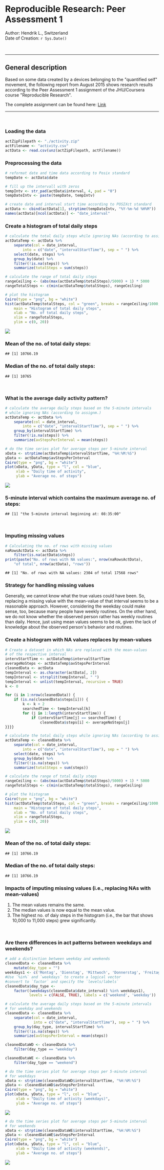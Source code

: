# Reproducible Research: Peer Assessment 1
Author: Hendrik L., Switzerland  
Date of Creation: `r Sys.Date()`  



&nbsp;

----- 
   
## General description
Based on some data created by a devices belonging to the "quantified self"
movement, the following report from August 2015 shows research results 
according to the Peer Assessment 1 assignment of the JHU/Coursera course 
"Reproducible Research".

The complete assignment can be found here: [Link](https://class.coursera.org/repdata-031/human_grading/view/courses/975144/assessments/3/submissions)

-----   

&nbsp;

### Loading the data

```r
actZipFilepath <- "./activity.zip"
actFilename <- "activity.csv"
actData <- read.csv(unz(actZipFilepath, actFilename))
```

### Preprocessing the data

```r
# reformat date and time data according to Posix standard
tempDate <- actData$date

# fill up the intervall with zeros
tempIntv <- str_pad(actData$interval, 4, pad = "0")
tempDateIntv <- paste(tempDate, tempIntv)

# create date and interval start time according to POSIXct standard
actData <- cbind(actData[1], strptime(tempDateIntv, "%Y-%m-%d %H%M"))
names(actData)[ncol(actData)] <- "date_interval"
```

### Create a histogram of total daily steps

```r
# calculate the total daily steps while ignoring NAs (according to assignm.)
actDataTemp <- actData %>%
    separate(col = date_interval, 
        into = c("date", "intervalStartTime"), sep = " ") %>%
    select(date, steps) %>%
    group_by(date) %>%
    filter(!is.na(steps)) %>%
    summarize(totalSteps = sum(steps))

# calculate the range of total daily steps
rangeCeiling <- (abs(max(actDataTemp$totalSteps)/5000) + 1) * 5000
rangeTotalSteps <- c(min(actDataTemp$totalSteps), rangeCeiling)

# plot the histogram
Cairo(type = "png", bg = "white")
hist(actDataTemp$totalSteps, col = "green", breaks = rangeCeiling/1000, 
    main = "Histogram of total daily steps",
    xlab = "No. of total daily steps",
    xlim = rangeTotalSteps,
    ylim = c(0, 20))    
```

![](PA1_template_files/figure-html/unnamed-chunk-3-1.png) 

### Mean of the no. of total daily steps:

```
## [1] 10766.19
```

### Median of the no. of total daily steps:

```
## [1] 10765
```

&nbsp;

### What is the average daily activity pattern?   

```r
# calculate the average daily steps based on the 5-minute intervals
# while ignoring NAs (according to assignm.)
actDataTemp <- actData %>%
    separate(col = date_interval, 
        into = c("date", "intervalStartTime"), sep = " ") %>%
    group_by(intervalStartTime) %>%
    filter(!is.na(steps)) %>%
    summarize(avStepsPerInterval = mean(steps))

# do the time series plot for average steps per 5-minute interval
xData <- strptime(actDataTemp$intervalStartTime, "%H:%M:%S")
yData <- actDataTemp$avStepsPerInterval
Cairo(type = "png", bg = "white")
plot(xData, yData, type = "l", col = "blue",  
     xlab = "Daily time of activity", 
     ylab = "Average no. of steps")
```

![](PA1_template_files/figure-html/unnamed-chunk-6-1.png) 

### 5-minute  interval which contains the maximum average no. of steps:   

```
## [1] "the 5-minute interval beginning at: 08:35:00"
```

&nbsp;

### Imputing missing values

```r
# Calculating the no. of rows with missing values
naRowsActData <- actData %>%
    filter(is.na(actData$steps))
print(paste("No. of rows with NA values:", nrow(naRowsActData), 
    "of total", nrow(actData), "rows"))
```

```
## [1] "No. of rows with NA values: 2304 of total 17568 rows"
```

### Strategy for handling missing values
Generally, we cannot know what the true values could have been. So, replacing a missing value with the mean-value of that interval seems to be a reasonable approach. However, considering the weekday could make sense, too, because many people have weekly routines. On the other hand, we do not know whether the observed person rather has  weekly routines than daily. Hence, just using mean values seems to be ok, given the lack of knowledge about the observed person's behavior and routines.

### Create a histogram with NA values replaces by mean-values

```r
# Create a dataset in which NAs are replaced with the mean-values
# of the respective interval
intervStartTime <- actDataTemp$intervalStartTime
averageNoSteps <- actDataTemp$avStepsPerInterval
cleanedData <- actData
tempInterval <- as.character(actData[, 2])
tempInterval <- strsplit(tempInterval, " ")
tempInterval <- unlist(tempInterval, recursive = TRUE)
k <- 0

for (i in 1:nrow(cleanedData)) {
    if (is.na(cleanedData$steps[i])) { 
        k <- k + 2
        searchedTime <- tempInterval[k]
        for (j in 1:length(intervStartTime)) {
            if (intervStartTime[j] == searchedTime) {
                cleanedData$steps[i] <- averageNoSteps[j]
}}}}

# calculate the total daily steps while ignoring NAs (according to assignm.)
actDataTemp <- cleanedData %>%
    separate(col = date_interval, 
        into = c("date", "intervalStartTime"), sep = " ") %>%
    select(date, steps) %>%
    group_by(date) %>%
    filter(!is.na(steps)) %>%
    summarize(totalSteps = sum(steps))

# calculate the range of total daily steps
rangeCeiling <- (abs(max(actDataTemp$totalSteps)/5000) + 1) * 5000
rangeTotalSteps <- c(min(actDataTemp$totalSteps), rangeCeiling)

# plot the histogram
Cairo(type = "png", bg = "white")
hist(actDataTemp$totalSteps, col = "green", breaks = rangeCeiling/1000, 
    main = "Histogram of total daily steps",
    xlab = "No. of total daily steps",
    xlim = rangeTotalSteps,
    ylim = c(0, 20))
```

![](PA1_template_files/figure-html/unnamed-chunk-9-1.png) 

### Mean of the no. of total daily steps:

```
## [1] 10766.19
```

### Median of the no. of total daily steps:

```
## [1] 10766.19
```

### Impacts of imputing missing values (i.e., replacing NAs with mean-values) 
1. The mean values remains the same.
2. The median values is now equal to the mean value.
3. The highest no. of daiy steps in the histogram (i.e., the bar that shows 10,000 to 11,000 steps) grew significantly.

&nbsp;

### Are there differences in act patterns between weekdays and weekends?

```r
# add a distinction between weekday and weekends
cleanedData <- cleanedData %>% 
    mutate(day_type = "")
weekdays1 <- c('Montag', 'Dienstag', 'Mittwoch', 'Donnerstag', 'Freitag')
#Use `%in%` and `weekdays` to create a logical vector
#convert to `factor` and specify the `levels/labels`
cleanedData$day_type <- 
    factor((weekdays(cleanedData$date_interval) %in% weekdays1), 
           levels = c(FALSE, TRUE), labels = c('weekend', 'weekday'))

# calculate the average daily steps based on the 5-minute intervals
# for weekday and weekends
cleanedData <- cleanedData %>%
    separate(col = date_interval, 
             into = c("date", "intervalStartTime"), sep = " ") %>%
    group_by(day_type, intervalStartTime) %>%
    filter(!is.na(steps)) %>%
    summarize(avStepsPerInterval = mean(steps))

cleanedDataWD <- cleanedData %>%
    filter(day_type == "weekday")

cleanedDataWE <- cleanedData %>%
    filter(day_type == "weekend")

# do the time series plot for average steps per 5-minute interval
# for weekdays
xData <- strptime(cleanedDataWD$intervalStartTime, "%H:%M:%S")
yData <- cleanedDataWD$avStepsPerInterval
Cairo(type = "png", bg = "white")
plot(xData, yData, type = "l", col = "blue",  
     xlab = "Daily time of activity (weekdays)", 
     ylab = "Average no. of steps")
```

![](PA1_template_files/figure-html/unnamed-chunk-12-1.png) 

```r
# do the time series plot for average steps per 5-minute interval
# for weekends
xData <- strptime(cleanedDataWE$intervalStartTime, "%H:%M:%S")
yData <- cleanedDataWE$avStepsPerInterval
Cairo(type = "png", bg = "white")
plot(xData, yData, type = "l", col = "blue",  
     xlab = "Daily time of activity (weekends)", 
     ylab = "Average no. of steps")
```

![](PA1_template_files/figure-html/unnamed-chunk-12-2.png) 
